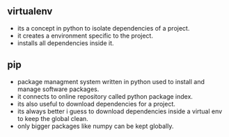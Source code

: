 ## virtualenv
* its a concept in python to isolate dependencies of a project.
* it creates a environment specific to the project.
* installs all dependencies inside it.

## pip
* package managment system written in python used to install and manage software packages.
* it connects to online repository called python package index.
* its also useful to download dependencies for a project.
* its always better i guess to download dependencies inside a virtual env to keep the global clean.
* only bigger packages like numpy can be kept globally.